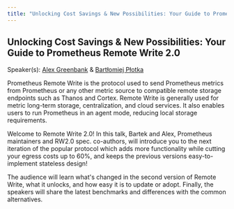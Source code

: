 ```yaml
---
title: "Unlocking Cost Savings & New Possibilities: Your Guide to Prometheus Remote Write 2.0"
---
```


## Unlocking Cost Savings & New Possibilities: Your Guide to Prometheus Remote Write 2.0

Speaker(s): [Alex Greenbank](../../speakers/alex-greenbank) & [Bartłomiej Płotka](../../speakers/bartłomiej-płotka)

Prometheus Remote Write is the protocol used to send Prometheus metrics from Prometheus or any other metric source to compatible remote storage endpoints such as Thanos and Cortex. Remote Write is generally used for metric long-term storage, centralization, and cloud services. It also enables users to run Prometheus in an agent mode, reducing local storage requirements.

Welcome to Remote Write 2.0! In this talk, Bartek and Alex, Prometheus maintainers and RW2.0 spec. co-authors, will introduce you to the next iteration of the popular protocol which adds more functionality while cutting your egress costs up to 60%, and keeps the previous versions easy-to-implement stateless design!

The audience will learn what's changed in the second version of Remote Write, what it unlocks, and how easy it is to update or adopt. Finally, the speakers will share the latest benchmarks and differences with the common alternatives.

